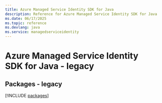 ```yaml
---
title: Azure Managed Service Identity SDK for Java
description: Reference for Azure Managed Service Identity SDK for Java
ms.date: 06/17/2025
ms.topic: reference
ms.devlang: java
ms.service: managedserviceidentity
---
```

# Azure Managed Service Identity SDK for Java - legacy
## Packages - legacy
[!INCLUDE [packages](managed-service-identity-index.md)]